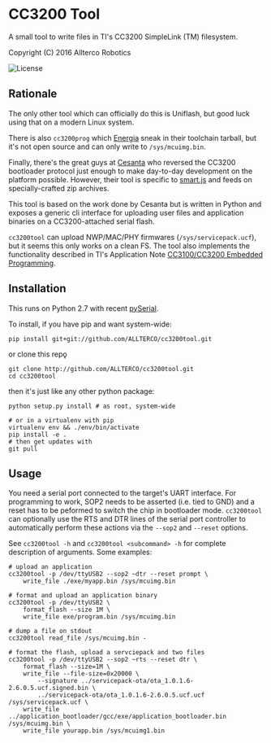 # CC3200 Tool

A small tool to write files in TI's CC3200 SimpleLink (TM) filesystem.

Copyright (C) 2016 Allterco Robotics

![](https://img.shields.io/badge/license-GPL_2-green.svg "License")

## Rationale

The only other tool which can officially do this is Uniflash, but good luck
using that on a modern Linux system.

There is also `cc3200prog` which [Energia](http://energia.nu) sneak in their toolchain tarball,
but it's not open source and can only write to `/sys/mcuimg.bin`.

Finally, there's the great guys at [Cesanta](https://www.cesanta.com/)
who reversed the CC3200 bootloader
protocol just enough to make day-to-day development on the platform possible.
However, their tool is specific to [smart.js](https://www.cesanta.com/products/smart-js)
and feeds on specially-crafted zip archives.

This tool is based on the work done by Cesanta but is written in Python and
exposes a generic cli interface for uploading user files and application binaries
on a CC3200-attached serial flash.

`cc3200tool` can upload NWP/MAC/PHY firmwares (`/sys/servicepack.ucf`), but it seems
this only works on a clean FS. The tool also implements the functionality
described in TI's Application Note [CC3100/CC3200 Embedded Programming](http://www.ti.com/tool/embedded-programming).

## Installation

This runs on Python 2.7 with recent [pySerial](https://github.com/pyserial/pyserial).

To install, if you have pip and want system-wide:

    pip install git+git://github.com/ALLTERCO/cc3200tool.git

or clone this repǫ

    git clone http://github.com/ALLTERCO/cc3200tool.git
    cd cc3200tool

then it's just like any other python package:

    python setup.py install # as root, system-wide

    # or in a virtualenv with pip
    virtualenv env && ./env/bin/activate
    pip install -e .
    # then get updates with
    git pull

## Usage

You need a serial port connected to the target's UART interface. For
programming to work, SOP2 needs to be asserted (i.e. tied to GND) and a reset
has to be peformed to switch the chip in bootloader mode. `cc3200tool` can
optionally use the RTS and DTR lines of the serial port controller to
automatically perform these actions via the `--sop2` and `--reset` options.

See `cc3200tool -h` and `cc3200tool <subcommand> -h` for complete description
of arguments. Some examples:

    # upload an application
    cc3200tool -p /dev/ttyUSB2 --sop2 ~dtr --reset prompt \
        write_file ./exe/myapp.bin /sys/mcuimg.bin

    # format and upload an application binary
    cc3200tool -p /dev/ttyUSB2 \
        format_flash --size 1M \
        write_file exe/program.bin /sys/mcuimg.bin

    # dump a file on stdout
    cc3200tool read_file /sys/mcuimg.bin -

    # format the flash, upload a servciepack and two files
    cc3200tool -p /dev/ttyUSB2 --sop2 ~rts --reset dtr \
        format_flash --size=1M \
        write_file --file-size=0x20000 \
            --signature ../servicepack-ota/ota_1.0.1.6-2.6.0.5.ucf.signed.bin \
            ../servicepack-ota/ota_1.0.1.6-2.6.0.5.ucf.ucf /sys/servicepack.ucf \
        write_file ../application_bootloader/gcc/exe/application_bootloader.bin /sys/mcuimg.bin \
        write_file yourapp.bin /sys/mcuimg1.bin
